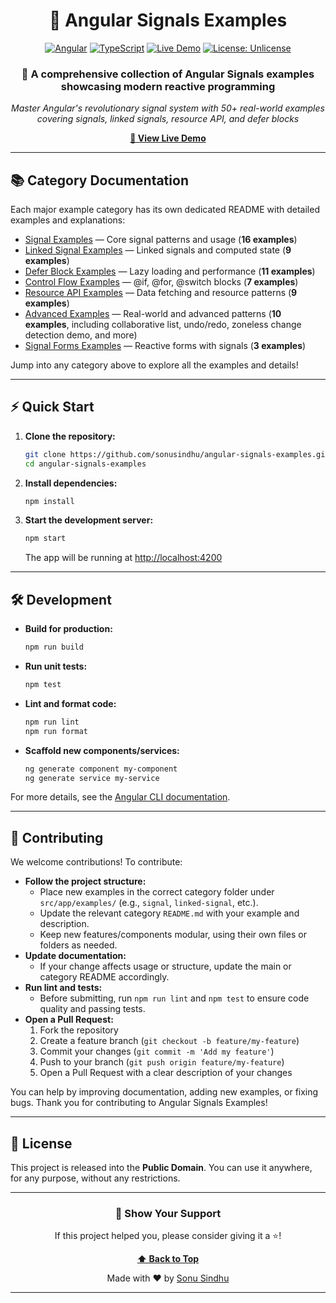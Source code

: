 <div align="center">

# 🎯 Angular Signals Examples

[![Angular](https://img.shields.io/badge/Angular-20+-DD0031?style=for-the-badge&logo=angular&logoColor=white)](https://angular.io/)
[![TypeScript](https://img.shields.io/badge/TypeScript-5.0+-3178C6?style=for-the-badge&logo=typescript&logoColor=white)](https://www.typescriptlang.org/)
[![Live Demo](https://img.shields.io/badge/Live-Demo-00D9FF?style=for-the-badge&logo=netlify&logoColor=white)](https://angular-signal-examples.netlify.app/)
[![License: Unlicense](https://img.shields.io/badge/License-Unlicense-blue?style=for-the-badge)](http://unlicense.org/)

### 🚀 A comprehensive collection of Angular Signals examples showcasing modern reactive programming

*Master Angular's revolutionary signal system with 50+ real-world examples covering signals, linked signals, resource API, and defer blocks*

**[🌟 View Live Demo](https://angular-signal-examples.netlify.app/)**

</div>

---

## 📚 Category Documentation

Each major example category has its own dedicated README with detailed examples and explanations:

- [Signal Examples](src/app/examples/signal/README.md) — Core signal patterns and usage (**16 examples**)
- [Linked Signal Examples](src/app/examples/linked-signal/README.md) — Linked signals and computed state (**9 examples**)
- [Defer Block Examples](src/app/examples/defer-block/README.md) — Lazy loading and performance (**11 examples**)
- [Control Flow Examples](src/app/examples/control-flow/README.md) — @if, @for, @switch blocks (**7 examples**)
- [Resource API Examples](src/app/examples/resource-api/README.md) — Data fetching and resource patterns (**9 examples**)
- [Advanced Examples](src/app/examples/advanced/README.md) — Real-world and advanced patterns (**10 examples**, including collaborative list, undo/redo, zoneless change detection demo, and more)
- [Signal Forms Examples](src/app/examples/signal-form/README.md) — Reactive forms with signals (**3 examples**)

Jump into any category above to explore all the examples and details!

---

## ⚡ Quick Start

1. **Clone the repository:**
   ```bash
   git clone https://github.com/sonusindhu/angular-signals-examples.git
   cd angular-signals-examples
   ```
2. **Install dependencies:**
   ```bash
   npm install
   ```
3. **Start the development server:**
   ```bash
   npm start
   ```
   The app will be running at [http://localhost:4200](http://localhost:4200)

---

## 🛠️ Development

- **Build for production:**
  ```bash
  npm run build
  ```
- **Run unit tests:**
  ```bash
  npm test
  ```
- **Lint and format code:**
  ```bash
  npm run lint
  npm run format
  ```
- **Scaffold new components/services:**
  ```bash
  ng generate component my-component
  ng generate service my-service
  ```

For more details, see the [Angular CLI documentation](https://angular.io/cli).

---

## 🤝 Contributing

We welcome contributions! To contribute:

- **Follow the project structure:**
  - Place new examples in the correct category folder under `src/app/examples/` (e.g., `signal`, `linked-signal`, etc.).
  - Update the relevant category `README.md` with your example and description.
  - Keep new features/components modular, using their own files or folders as needed.
- **Update documentation:**
  - If your change affects usage or structure, update the main or category README accordingly.
- **Run lint and tests:**
  - Before submitting, run `npm run lint` and `npm test` to ensure code quality and passing tests.
- **Open a Pull Request:**
  1. Fork the repository
  2. Create a feature branch (`git checkout -b feature/my-feature`)
  3. Commit your changes (`git commit -m 'Add my feature'`)
  4. Push to your branch (`git push origin feature/my-feature`)
  5. Open a Pull Request with a clear description of your changes

You can help by improving documentation, adding new examples, or fixing bugs. Thank you for contributing to Angular Signals Examples!

---

## 📄 License

This project is released into the **Public Domain**. You can use it anywhere, for any purpose, without any restrictions.

---

<div align="center">

### 🌟 Show Your Support

If this project helped you, please consider giving it a ⭐!

**[⬆ Back to Top](#-angular-signals-examples)**

Made with ❤️ by [Sonu Sindhu](https://github.com/sonusindhu)

</div>

---
